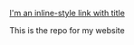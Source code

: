 
[I'm an inline-style link with title](http://webdev.cse.msu.edu/~lambe168/AlexWebsite/ "# MyWebsite")

This is the repo for my website
